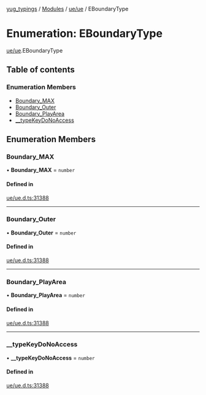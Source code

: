 [yug_typings](../README.md) / [Modules](../modules.md) / [ue/ue](../modules/ue_ue.md) / EBoundaryType

# Enumeration: EBoundaryType

[ue/ue](../modules/ue_ue.md).EBoundaryType

## Table of contents

### Enumeration Members

- [Boundary\_MAX](ue_ue.EBoundaryType.md#boundary_max)
- [Boundary\_Outer](ue_ue.EBoundaryType.md#boundary_outer)
- [Boundary\_PlayArea](ue_ue.EBoundaryType.md#boundary_playarea)
- [\_\_typeKeyDoNoAccess](ue_ue.EBoundaryType.md#__typekeydonoaccess)

## Enumeration Members

### Boundary\_MAX

• **Boundary\_MAX** = `number`

#### Defined in

[ue/ue.d.ts:31388](https://github.com/YugMetaverse/yug_typings/blob/b7d9b19/ue/ue.d.ts#L31388)

___

### Boundary\_Outer

• **Boundary\_Outer** = `number`

#### Defined in

[ue/ue.d.ts:31388](https://github.com/YugMetaverse/yug_typings/blob/b7d9b19/ue/ue.d.ts#L31388)

___

### Boundary\_PlayArea

• **Boundary\_PlayArea** = `number`

#### Defined in

[ue/ue.d.ts:31388](https://github.com/YugMetaverse/yug_typings/blob/b7d9b19/ue/ue.d.ts#L31388)

___

### \_\_typeKeyDoNoAccess

• **\_\_typeKeyDoNoAccess** = `number`

#### Defined in

[ue/ue.d.ts:31388](https://github.com/YugMetaverse/yug_typings/blob/b7d9b19/ue/ue.d.ts#L31388)
